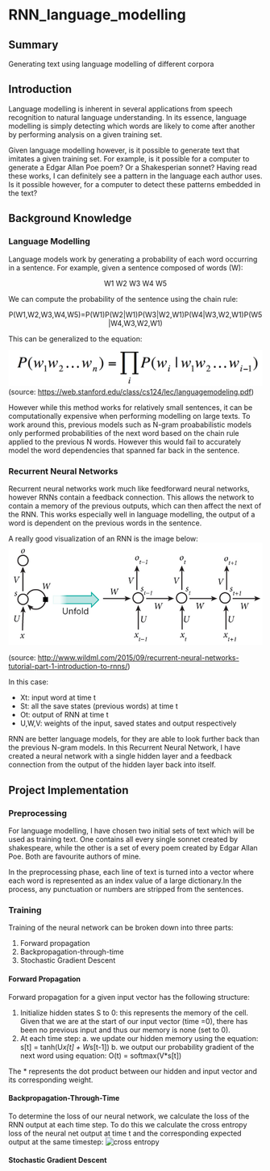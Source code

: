 # RNN_language_modelling
## Summary 
Generating text using language modelling of different corpora

## Introduction 
Language modelling is inherent in several applications from speech recognition to natural language understanding. In its essence, language modelling is simply detecting which words are likely to come after another by performing analysis on a given training set. 

Given language modelling however, is it possible to generate text that imitates a given training set. For example, is it possible for a computer to generate a Edgar Allan Poe poem? Or a Shakesperian sonnet? Having read these works, I can definitely see a pattern in the language each author uses. Is it possible however, for a computer to detect these patterns embedded in the text? 

## Background Knowledge 
### Language Modelling 
Language models work by generating a probability of each word occurring in a sentence. For example, given a sentence composed of words (W): 
<p align="center">
W1 W2 W3 W4 W5 
</p>
We can compute the probability of the sentence using the chain rule: 
<p align="center">
P(W1,W2,W3,W4,W5)=P(W1)P(W2|W1)P(W3|W2,W1)P(W4|W3,W2,W1)P(W5|W4,W3,W2,W1)
</p>

This can be generalized to the equation: 

![Generalized Equation](docs/equation.png)
(source: https://web.stanford.edu/class/cs124/lec/languagemodeling.pdf) 

However while this method works for relatively small sentences, it can be computationally expensive when performing modelling on large texts. To work around this, previous models such as N-gram proababilistic models only performed probabilities of the next word based on the chain rule applied to the previous N words. However this would fail to accurately model the word dependencies that spanned far back in the sentence. 

### Recurrent Neural Networks 
Recurrent neural networks work much like feedforward neural networks, however RNNs contain a feedback connection. This allows the network to contain a memory of the previous outputs, which can then affect the next of the RNN. This works especially well in language modelling, the output of a word is dependent on the previous words in the sentence. 

A really good visualization of an RNN is the image below: 
![RNN Architecture](docs/rnn_structure.jpg) 

(source: http://www.wildml.com/2015/09/recurrent-neural-networks-tutorial-part-1-introduction-to-rnns/) 

In this case:
- Xt: input word at time t 
- St: all the save states (previous words) at time t 
- Ot: output of RNN at time t
- U,W,V: weights of the input, saved states and output respectively 

RNN are better language models, for they are able to look further back than the previous N-gram models. In this Recurrent Neural Network, I have created a neural network with a single hidden layer and a feedback connection from the output of the hidden layer back into itself. 

## Project Implementation
### Preprocessing 
For language modelling, I have chosen two initial sets of text which will be used as training text. One contains all every single sonnet created by shakespeare, while the other is a set of every poem created by Edgar Allan Poe. Both are favourite authors of mine. 

In the preprocessing phase, each line of text is turned into a vector where each word is represented as an index value of a large dictionary.In the process, any punctuation or numbers are stripped from the sentences. 

### Training
Training of the neural network can be broken down into three parts: 
1. Forward propagation
2. Backpropagation-through-time 
3. Stochastic Gradient Descent

#### Forward Propagation 
Forward propagation for a given input vector has the following structure: 
1. Initialize hidden states S to 0: this represents the memory of the cell. Given that we are at the start of our input vector (time =0), there has been no previous input and thus our memory is none (set to 0). 
2. At each time step: 
  a. we update our hidden memory using the equation: s[t] = tanh(U*x[t] + W*s[t-1]) 
  b. we output our probability gradient of the next word using equation: O(t) = softmax(V*s[t]) 

The * represents the dot product between our hidden and input vector and its corresponding weight.

#### Backpropagation-Through-Time
To determine the loss of our neural network, we calculate the loss of the RNN output at each time step. To do this we calculate the cross entropy loss of the neural net output at time t and the corresponding expected output at the same timestep: 
![cross entropy](docs/cross_entropy.png)

#### Stochastic Gradient Descent 




